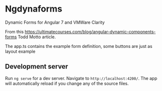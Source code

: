 # Ngdynaforms

Dynamic Forms for Angular 7 and VMWare Clarity 

From this https://ultimatecourses.com/blog/angular-dynamic-components-forms Todd Motto article.

The app.ts contains the example form definition, some buttons are just as layout example

## Development server
Run `ng serve` for a dev server. Navigate to `http://localhost:4200/`. The app will automatically reload if you change any of the source files.

